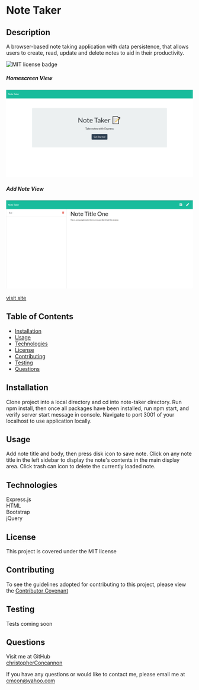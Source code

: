 
# Note Taker

## Description
A browser-based note taking application with data persistence, that allows users to create, read, update and delete notes to aid in their productivity.

![MIT license badge](https://img.shields.io/badge/license-MIT-green)

##### Homescreen View
![Homescreen View Screenshot](./assets/images/screenshot.png)
##### Add Note View
![Add Note View Screenshot](./assets/images/screenshot2.png)

[visit site](https://note-taker-xo.herokuapp.com/)

## Table of Contents
  * [Installation](#installation)
  * [Usage](#usage)
  * [Technologies](#technologies)
  * [License](#license)
  * [Contributing](#contributing)
  * [Testing](#testing)
  * [Questions](#questions)
  
## Installation
Clone project into a local directory and cd into note-taker directory.  Run npm install, then once all packages have been installed, run npm start, and verify server start message in console.  Navigate to port 3001 of your localhost to use application locally.

## Usage
Add note title and body, then press disk icon to save note.  Click on any note title in the left sidebar to display the note's contents in the main display area. Click trash can icon to delete the currently loaded note.

## Technologies 
Express.js    
HTML     
Bootstrap    
jQuery

## License 
This project is covered under the MIT license 


## Contributing
To see the guidelines adopted for contributing to this project, please view the [Contributor Covenant](https://www.contributor-covenant.org/version/2/0/code_of_conduct/code_of_conduct.txt)

## Testing
Tests coming soon

## Questions
Visit me at GitHub  
[christopherConcannon](https://github.com/christopherConcannon)
  
If you have any questions or would like to contact me, please email me at  
[cmcon@yahoo.com](mailto:cmcon@yahoo.com)
